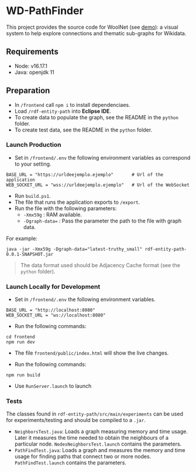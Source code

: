 # WD-PathFinder

This project provides the source code for WoolNet (see [demo](https://woolnet.dcc.uchile.cl/)): a visual system to help explore connections and thematic sub-graphs for Wikidata.

## Requirements

- Node: v16.17.1
- Java: openjdk 11

## Preparation

- In `/frontend` call `npm i` to install dependenciaes.
- Load `/rdf-entity-path` into **Eclipse IDE**.
- To create data to populate the graph, see the README in the `python` folder.
- To create test data, see the README in the `python` folder.

### Launch Production

- Set in `/frontend/.env` the following environment variables as correspond to your setting.

```
BASE_URL = "https://urldeejemplo.ejemplo"		# Url of the application
WEB_SOCKET_URL = "wss://urldeejemplo.ejemplo"	# Url of the WebSocket
```

- Run `build.ps1`.
- The file that runs the application exports to `/export`.
- Run the file with the following parameters:
	- `-Xmx59g` : RAM available.
	- `-Dgraph-data=` : Pass the parameter the path to the file with graph data.

For example:

```
java -jar -Xmx59g -Dgraph-data="latest-truthy_small" rdf-entity-path-0.0.1-SNAPSHOT.jar
```

> The data format used should be Adjacency Cache format (see the `python` folder).

### Launch Locally for Development

- Set in `/frontend/.env` the following environment variables.

```
BASE_URL = "http://localhost:8080"
WEB_SOCKET_URL = "ws://localhost:8080"
```

- Run the following commands:

```
cd frontend
npm run dev
```

- The file `frontend/public/index.html` will show the live changes.

- Run the following commands:

```
npm run build
```

- Use `RunServer.launch` to launch 

### Tests

The classes found in `rdf-entity-path/src/main/experiments` can be used for experiments/testing and should be compiled to a `.jar`.

- `NeighborsTest.java`: Loads a graph measuring memory and time usage. Later it measures the time needed to obtain the neighbours of a particular node. `NodesNeighborsTest.launch` contains the parameters.
- `PathFindTest.java`: Loads a graph and measures the memory and time usage for finding paths that connect two or more nodes. `PathFindTest.launch` contains the parameters.




